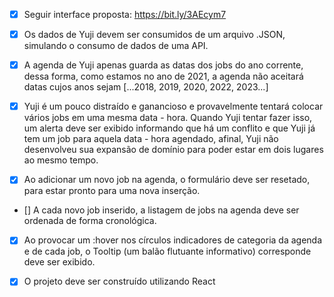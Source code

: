 - [x] Seguir interface proposta: https://bit.ly/3AEcym7

- [x] Os dados de Yuji devem ser consumidos de um arquivo .JSON, simulando o consumo de dados de uma API.

- [x] A agenda de Yuji apenas guarda as datas dos jobs do ano corrente, dessa forma, como
estamos no ano de 2021, a agenda não aceitará datas cujos anos sejam [...2018, 2019,
2020, 2022, 2023...]

- [x] Yuji é um pouco distraído e ganancioso e provavelmente tentará colocar vários jobs em uma mesma data - hora. Quando Yuji tentar fazer isso, um alerta deve ser exibido
informando que há um conflito e que Yuji já tem um job para aquela data - hora agendado,
afinal, Yuji não desenvolveu sua expansão de domínio para poder estar em dois lugares ao
mesmo tempo.

- [x] Ao adicionar um novo job na agenda, o formulário deve ser resetado, para estar pronto para uma nova inserção.

- [] A cada novo job inserido, a listagem de jobs na agenda deve ser ordenada de forma cronológica.

- [x] Ao provocar um :hover nos círculos indicadores de categoria da agenda e de cada job, o Tooltip (um balão flutuante informativo) corresponde deve ser exibido.

- [x] O projeto deve ser construído utilizando React
